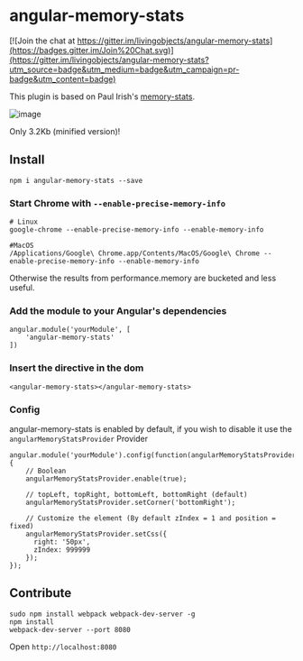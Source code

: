 # angular-memory-stats

[![Join the chat at https://gitter.im/livingobjects/angular-memory-stats](https://badges.gitter.im/Join%20Chat.svg)](https://gitter.im/livingobjects/angular-memory-stats?utm_source=badge&utm_medium=badge&utm_campaign=pr-badge&utm_content=badge)

This plugin is based on Paul Irish's [memory-stats](https://github.com/paulirish/memory-stats.js).

![image](http://i.imgur.com/eUCFcAH.gif)

Only 3.2Kb (minified version)!

## Install

```
npm i angular-memory-stats --save
```

### Start Chrome with `--enable-precise-memory-info`

```
# Linux
google-chrome --enable-precise-memory-info --enable-memory-info

#MacOS
/Applications/Google\ Chrome.app/Contents/MacOS/Google\ Chrome --enable-precise-memory-info --enable-memory-info
```

Otherwise the results from performance.memory are bucketed and less useful.

### Add the module to your Angular's dependencies

```
angular.module('yourModule', [
    'angular-memory-stats'
])
```

### Insert the directive in the dom

```
<angular-memory-stats></angular-memory-stats>
```

### Config

angular-memory-stats is enabled by default, if you wish to disable it use the ```angularMemoryStatsProvider``` Provider

```
angular.module('yourModule').config(function(angularMemoryStatsProvider){
    // Boolean
    angularMemoryStatsProvider.enable(true);

    // topLeft, topRight, bottomLeft, bottomRight (default)
    angularMemoryStatsProvider.setCorner('bottomRight');

    // Customize the element (By default zIndex = 1 and position = fixed)
    angularMemoryStatsProvider.setCss({
      right: '50px',
      zIndex: 999999
    });
});
```

## Contribute

```
sudo npm install webpack webpack-dev-server -g
npm install
webpack-dev-server --port 8080
```

Open ```http://localhost:8080```
